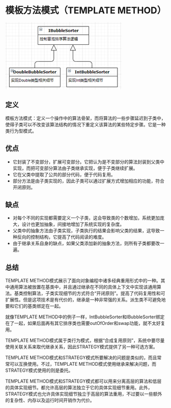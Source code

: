 # 模板方法模式（TEMPLATE METHOD）
![](class.png)

## 定义
模板方法模式：定义一个操作中的算法骨架，而将算法的一些步骤延迟到子类中，使得子类可以不改变该算法结构的情况下重定义该算法的某些特定步骤。它是一种类行为型模式。

## 优点
- 它封装了不变部分，扩展可变部分。它把认为是不变部分的算法封装到父类中实现，而把可变部分算法由子类继承实现，便于子类继续扩展。
- 它在父类中提取了公共的部分代码，便于代码复用。
- 部分方法是由子类实现的，因此子类可以通过扩展方式增加相应的功能，符合开闭原则。

## 缺点
- 对每个不同的实现都需要定义一个子类，这会导致类的个数增加，系统更加庞大，设计也更加抽象，间接地增加了系统实现的复杂度。
- 父类中的抽象方法由子类实现，子类执行的结果会影响父类的结果，这导致一种反向的控制结构，它提高了代码阅读的难度。
- 由于继承关系自身的缺点，如果父类添加新的抽象方法，则所有子类都要改一遍。

## 总结
TEMPLATE METHOD模式展示了面向对象编程中诸多经典重用形式中的一种。其中通用算法被放置在基类中，并且通过继承在不同的具体上下文中实现该通用算法。基类控制算法，子类实现细节的方式符合“开闭原则”。提高了代码复用性和可扩展性。但是这项技术是有代价的，继承是一种非常强的关系。派生类不可避免地要和它们的基类绑定在一起。

就像TEMPLATE METHOD中的例子一样，IntBubbleSorter和IBubbleSorter绑定在了一起，如果后面再有其它排序类也需要outOfOrder和swap功能，就不太好复用。

TEMPLATE METHOD模式属于类行为模式，根据“合成复用原则”，系统中要尽量使用关联关系来取代继承关系，因此STRATEGY模式提供了另一种可选方案。

TEMPLATE METHOD模式和STRATEGY模式所要解决的问题是类似的，而且常常可以互换使用。不过，TEMPLATE METHOD模式使用继承来解决问题，而STRATEGY模式使用的则是委托。

TEMPLATE METHOD模式和STRATEGY模式都可以用来分离高层的算法和低层的具体实现细节。都允许高层的算法独立于它的具体实现细节重用。此外，STRATEGY模式也允许具体实现细节独立于高层的算法重用，不过要以一些额外的复杂性、内存以及运行时间开销作为代价。

